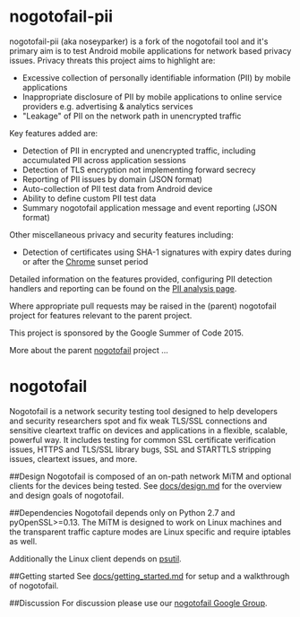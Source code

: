 # nogotofail-pii

nogotofail-pii (aka noseyparker) is a fork of the nogotofail tool and it's primary aim is to test Android mobile applications for network based privacy issues. Privacy threats this project aims to highlight are:
- Excessive collection of personally identifiable information (PII) by mobile applications
- Inappropriate disclosure of PII by mobile applications to online service providers e.g. advertising & analytics services
- "Leakage" of PII on the network path in unencrypted traffic

Key features added are:
- Detection of PII in encrypted and unencrypted traffic, including accumulated PII across  application sessions
- Detection of TLS encryption not implementing forward secrecy
- Reporting of PII issues by domain (JSON format)
- Auto-collection of PII test data from Android device
- Ability to define custom PII test data
- Summary nogotofail application message and event reporting (JSON format)

Other miscellaneous privacy and security features including:
- Detection of certificates using SHA-1 signatures with expiry dates during or after the  [Chrome](http://blog.chromium.org/2014/09/gradually-sunsetting-sha-1.html) sunset period

Detailed information on the features provided, configuring PII detection handlers and reporting can be found on the [PII analysis page](docs/pii_analysis.md).

Where appropriate pull requests may be raised in the (parent) nogotofail project for features relevant to the parent project.

This project is sponsored by the Google Summer of Code 2015.

More about the parent [nogotofail](https://github.com/google/nogotofail) project ...

# nogotofail

Nogotofail is a network security testing tool designed to help developers and
security researchers spot and fix weak TLS/SSL connections and sensitive
cleartext traffic on devices and applications in a flexible, scalable, powerful way.
It includes testing for common SSL certificate verification issues, HTTPS and TLS/SSL
library bugs, SSL and STARTTLS stripping issues, cleartext issues, and more.

##Design
Nogotofail is composed of an on-path network MiTM and optional clients for the devices being tested.
See [docs/design.md](docs/design.md) for the overview and design goals of nogotofail.

##Dependencies
Nogotofail depends only on Python 2.7 and pyOpenSSL>=0.13. The MiTM is designed to work on Linux
machines and the transparent traffic capture modes are Linux specific and require iptables as well.

Additionally the Linux client depends on [psutil](https://pypi.python.org/pypi/psutil).

##Getting started
See [docs/getting_started.md](docs/getting_started.md) for setup and a walkthrough of nogotofail.

##Discussion
For discussion please use our [nogotofail Google Group](https://groups.google.com/forum/#!forum/nogotofail).
